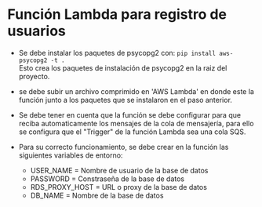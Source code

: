 # Función Lambda para registro de usuarios

* Se debe instalar los paquetes de psycopg2 con: `pip install aws-psycopg2 -t .`  
Esto crea los paquetes de instalación de psycopg2 en la raiz del proyecto.

* se debe subir un archivo comprimido en 'AWS Lambda' en donde este la función junto a los paquetes que se instalaron en el paso anterior.

* Se debe tener en cuenta que la función se debe configurar para que reciba automaticamente los mensajes de la cola de mensajería, para ello se configura que el "Trigger" de la función Lambda sea una cola SQS.

* Para su correcto funcionamiento, se debe crear en la función las siguientes variables de entorno:
    * USER_NAME = Nombre de usuario de la base de datos
    * PASSWORD = Constraseña de la base de datos
    * RDS_PROXY_HOST = URL o proxy de la base de datos
    * DB_NAME = Nombre de la base de datos